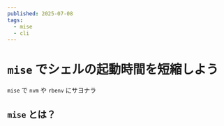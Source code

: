 ```yaml
---
published: 2025-07-08
tags:
  - mise
  - cli
---
```


# `mise` でシェルの起動時間を短縮しよう

`mise` で `nvm` や `rbenv` にサヨナラ

## `mise` とは？

